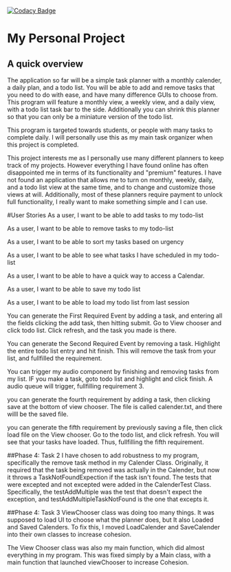 [![Codacy Badge](https://app.codacy.com/project/badge/Grade/177eb89c17a3428e809f610548cee97e)](https://www.codacy.com/gh/tkoppop/Create-Jobs/dashboard?utm_source=github.com&amp;utm_medium=referral&amp;utm_content=tkoppop/Create-Jobs&amp;utm_campaign=Badge_Grade)
# My Personal Project

## A quick overview

The application so far will be a simple task planner with a monthly calender, a daily plan, and a todo list. 
You will be able to add and remove tasks that you need to do with ease, and have many difference GUIs to choose from. 
This program will feature a monthly view, a weekly view, and a daily view, with a todo list task bar to the side. 
Additionally you can shrink this planner so that you can only be a miniature version of the todo list.

This program is targeted towards students, or people with many tasks to complete daily. I will personally use this 
as my main task organizer when this project is completed.

This project interests me as I personally use many different planners to keep track of my projects. However everything
I have found online has often disappointed me in terms of its functionality and "premium" features. I have not found an 
application that allows me to turn on monthly, weekly, daily, and a todo list view at the same time, and to change and 
customize those views at will. Additionally, most of these planners require payment to unlock full functionality, 
I really want to make something simple and I can use. 

#User Stories
As a user, I want to be able to add tasks to my todo-list

As a user, I want to be able to remove tasks to my todo-list

As a user, I want to be able to sort my tasks based on urgency

As a user, I want to be able to see what tasks I have scheduled in my todo-list 

As a user, I want to be able to have a quick way to access a Calendar.

As a user, I want to be able to save my todo list

As a user, I want to be able to load my todo list from last session

You can generate the First Required Event by adding a task, and entering all the fields clicking the add task, then
hitting submit. Go to View chooser and click todo list. Click refresh, and the task you made is there.

You can generate the Second Required Event by removing a task. Highlight the entire todo list entry and hit finish. 
This will remove the task from your list, and fullfilled the requirement.

You can trigger my audio component by finishing and removing tasks from my list. IF you make a task, goto todo list and
highlight and click finish. A audio queue will trigger, fullfilling requirement 3.

you can generate the fourth requirement by adding a task, then clicking save at the bottom of view chooser. The file is 
called calender.txt, and there willl be the saved file.

you can generate the fifth requirement by previously saving a file, then click load file on the View chooser. Go to the
todo list, and click refresh. You will see that your tasks have loaded. Thus, fullfilling the fifth requirement.

##Phase 4: Task 2
I have chosen to add robustness to my program, specifically the remove task method in my Calender Class. Originally, it 
required that the task being removed was actually in the Calender, but now it throws a TaskNotFoundExpection if the task
isn't found. The tests that were excepted and not excepted were added in the CalenderTest Class. Specifically, the 
testAddMultiple was the test that doesn't expect the exception, and testAddMultipleTaskNotFound is the one that excepts
it.

##Phase 4: Task 3
ViewChooser class was doing too many things. It was supposed to load UI to choose what the planner does, but It also
Loaded and Saved Calenders. To fix this, I moved LoadCalender and SaveCalender into their own classes to increase 
cohesion. 

The View Chooser class was also my main function, which did almost everything in my program. This was fixed simply by
a Main class, with a main function that launched viewChooser to increase Cohesion.
